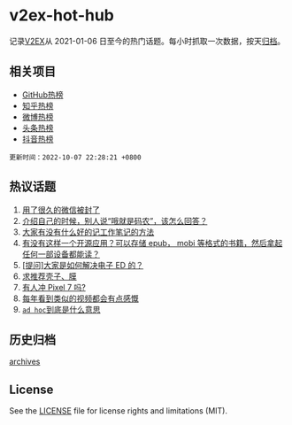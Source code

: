 # v2ex-hot-hub

 记录[V2EX](https://www.v2ex.com/)从 2021-01-06 日至今的热门话题。每小时抓取一次数据，按天[归档](archives)。
 
 ## 相关项目

- [GitHub热榜](https://github.com/snaildev/github-hot-hub)
- [知乎热榜](https://github.com/snaildev/zhihu-hot-hub)
- [微博热榜](https://github.com/snaildev/weibo-hot-hub)
- [头条热榜](https://github.com/snaildev/toutiao-hot-hub)
- [抖音热榜](https://github.com/snaildev/douyin-hot-hub)


 `更新时间：2022-10-07 22:28:21 +0800`

## 热议话题

1. [用了很久的微信被封了](https://www.v2ex.com/t/885018)
1. [介绍自己的时候，别人说“哦就是码农”，该怎么回答？](https://www.v2ex.com/t/884950)
1. [大家有没有什么好的记工作笔记的方法](https://www.v2ex.com/t/884947)
1. [有没有这样一个开源应用？可以存储 epub， mobi 等格式的书籍，然后拿起任何一部设备都能读？](https://www.v2ex.com/t/884988)
1. [[提问]大家是如何解决电子 ED 的？](https://www.v2ex.com/t/884992)
1. [求推荐壳子、膜](https://www.v2ex.com/t/884997)
1. [有人冲 Pixel 7 吗?](https://www.v2ex.com/t/884956)
1. [每年看到类似的视频都会有点感慨](https://www.v2ex.com/t/884975)
1. [`ad hoc`到底是什么意思](https://www.v2ex.com/t/884985)

## 历史归档

[archives](archives)

## License

See the [LICENSE](LICENSE) file for license rights and limitations (MIT).
